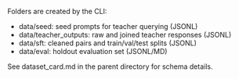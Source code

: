 Folders are created by the CLI:

- data/seed: seed prompts for teacher querying (JSONL)
- data/teacher_outputs: raw and joined teacher responses (JSONL)
- data/sft: cleaned pairs and train/val/test splits (JSONL)
- data/eval: holdout evaluation set (JSONL/MD)

See dataset_card.md in the parent directory for schema details.

